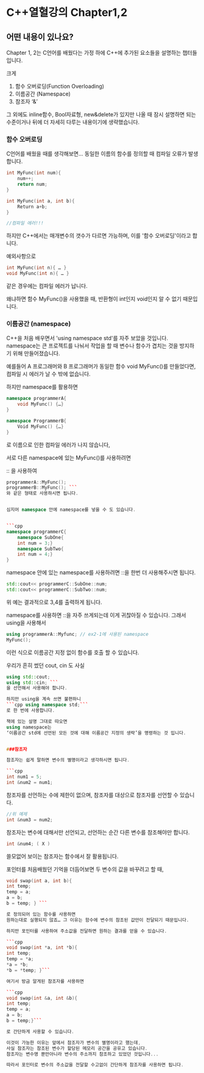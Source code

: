 # C++열혈강의 Chapter1,2


## 어떤 내용이 있나요?

Chapter 1, 2는 C언어를 배웠다는 가정 하에 C++에 추가된 요소들을 설명하는 챕터들입니다.

크게

1. 함수 오버로딩(Function Overloading)
2. 이름공간 (Namespace)
3. 참조자 ‘&’


그 외에도 inline함수, Bool자료형, new&delete가 있지만 나올 때 잠시 설명하면 되는 수준이거나 뒤에 더 자세히 다루는 내용이기에 생략했습니다.


### 함수 오버로딩

C언어를 배웠을 때를 생각해보면...
동일한 이름의 함수를 정의할 때 컴파일 오류가 발생합니다.

```cpp
int MyFunc(int num){
	num++;
	return num;
}

int MyFunc(int a, int b){
	Return a+b;
}

//컴파일 에러!!!
```

하지만 C++에서는 매개변수의 갯수가 다르면 가능하며, 이를 '함수 오버로딩'이라고 합니다.

예외사항으로 

```cpp
int MyFunc(int n){ … }
void MyFunc(int n){ … } 
```
같은 경우에는 컴파일 에러가 납니다.

왜냐하면 함수 MyFunc()을 사용했을 때, 반환형이 int인지 void인지 알 수 없기 때문입니다.



### 이름공간 (namespace)

C++을 처음 배우면서 'using namespace std'를 자주 보았을 것입니다.
namespace는 큰 프로젝트를 나눠서 작업을 할 때 변수나 함수가 겹치는 것을 방지하기 위해 만들어졌습니다.

예를들어 A 프로그래머와 B 프로그래머가 동일한 함수 void MyFunc()를 만들었다면, 컴파일 시 에러가 날 수 밖에 없습니다. 

하지만 namespace를 활용하면

```cpp
namespace programmerA{
	void MyFunc() {…}
} 

namespace ProgrammerB{
	Void MyFunc() {…}
}
```

로 이름으로 인한 컴파일 에러가 나지 않습니다,

서로 다른 namespace에 있는 MyFunc()를 사용하려면

:: 을 사용하여

```cpp
programmerA::MyFunc();
programmerB::MyFunc(); ```
와 같은 형태로 사용하시면 됩니다.


심지어 namespace 안에 namespace를 넣을 수 도 있습니다.


```cpp
namespace programmerC{
	namespace SubOne{
	int num = 3;}
	namespace SubTwo{
	int num = 4;}
}
```
namespace 안에 있는 namespace를 사용하려면 ::을 한번 더 사용해주시면 됩니다.

```cpp
std::cout<< programmerC::SubOne::num;
std::cout<< programmerC::SubTwo::num;
 ```
위 예는 결과적으로 3,4를 출력하게 됩니다.

namespace를 사용하면 ::을 자주 쓰게되는데 이게 귀찮아질 수 있습니다.
그래서 using을 사용해서

```cpp
using programmerA::Myfunc; // ex2-1에 사용된 namespace
MyFunc();
```
이런 식으로 이름공간 지정 없이 함수를 호출 할 수 있습니다.


우리가 흔히 썼던 cout, cin 도 사실
```cpp
using std::cout;
using std::cin; ```
을 선언해서 사용해야 합니다.

하지만 using을 계속 쓰면 불편하니 
```cpp using namespace std;```
로 한 번에 사용합니다. 

책에 있는 설명 그대로 따오면 
using namespace는
‘이름공간 std에 선언된 모든 것에 대해 이름공간 지정의 생략’을 명령하는 것 입니다.


###참조자

참조자는 쉽게 말하면 변수의 별명이라고 생각하시면 됩니다.

```cpp
int num1 = 5;
int &num2 = num1;
```

참조자를 선언하는 수에 제한이 없으며, 참조자를 대상으로 참조자를 선언할 수 있습니다.

```cpp
//위 예제
int &num3 = num2;
```

참조자는 변수에 대해서만 선언되고, 선언하는 순간 다른 변수를 참조해야만 합니다.

```cpp
int &num4; ( X )
```

쓸모없어 보이는 참조자는 함수에서 잘 활용됩니다.
 
포인터를 처음배웠던 기억을 더듬어보면
두 변수의 값을 바꾸려고 할 때,

```cpp
void swap(int a, int b){
int temp;
temp = a;
a = b;
b = temp; } ```

로 정의되어 있는 함수를 사용하면
원하는대로 실행되지 않죠… 그 이유는 함수에 변수의 참조된 값만이 전달되기 때문입니다.

하지만 포인터를 사용하여 주소값을 전달하면 원하는 결과를 얻을 수 있습니다.

```cpp
void swap(int *a, int *b){
int temp;
temp = *a;
*a = *b;
*b = *temp; }```

여기서 방금 알게된 참조자를 사용하면

```cpp
void swap(int &a, int &b){
int temp;
temp = a;
a = b;
b = temp;}```

로 간단하게 사용할 수 있습니다.

이것이 가능한 이유는 앞에서 참조자가 변수의 별명이라고 했는데,
사실 참조자는 참조된 변수가 할당된 메모리 공간을 공유고 있습니다.
참조자는 변수명 뿐만아니라 변수의 주소까지 참조하고 있었던 것입니다...

따라서 포인터로 변수의 주소값을 전달할 수고없이 간단하게 참조자를 사용하면 됩니다. 
